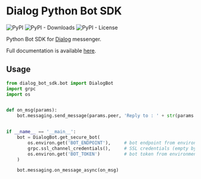 Dialog Python Bot SDK
=================
![PyPI](https://img.shields.io/pypi/v/dialog-bot-sdk.svg) ![PyPI - Downloads](https://img.shields.io/pypi/dm/dialog-bot-sdk.svg) ![PyPI - License](https://img.shields.io/pypi/l/dialog-bot-sdk.svg) 

Python Bot SDK for [Dialog](https://dlg.im) messenger.

Full documentation is available [here](https://github.com/salute-to-business-public/dialog-bots-docs).

Usage
-----

```python
from dialog_bot_sdk.bot import DialogBot
import grpc
import os


def on_msg(params):
    bot.messaging.send_message(params.peer, 'Reply to : ' + str(params.message.text_message.text))


if __name__ == '__main__':
    bot = DialogBot.get_secure_bot(
        os.environ.get('BOT_ENDPOINT'),     # bot endpoint from environment
        grpc.ssl_channel_credentials(),     # SSL credentials (empty by default!)
        os.environ.get('BOT_TOKEN')         # bot token from environment
    )

    bot.messaging.on_message_async(on_msg)
```

